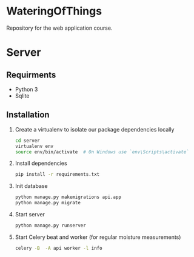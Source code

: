 # WateringOfThings
Repository for the web application course.

# Server

## Requirments
*   Python 3
*   Sqlite

## Installation
1.  Create a virtualenv to isolate our package dependencies locally
    ```bash
    cd server
    virtualenv env
    source env/bin/activate  # On Windows use `env\Scripts\activate`
    ```
2.  Install dependencies
    ```bash
    pip install -r requirements.txt
    ```
3.  Init database
    ```bash
    python manage.py makemigrations api.app
    python manage.py migrate
    ```
4.  Start server
    ```bash
    python manage.py runserver
    ```
5.  Start Celery beat and worker (for regular moisture measurements)
    ```bash
    celery -B  -A api worker -l info
    ```
